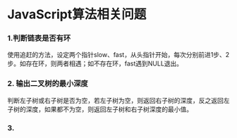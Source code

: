 # JavaScript算法相关问题

### 1.判断链表是否有环

使用追赶的方法，设定两个指针slow、fast，从头指针开始，每次分别前进1步、2步。如存在环，则两者相遇；如不存在环，fast遇到NULL退出。

### 2. 输出二叉树的最小深度

 判断左子树或右子树是否为空，若左子树为空，则返回右子树的深度，反之返回左子树的深度，如果都不为空，则返回左子树和右子树深度的最小值。

### 3. 